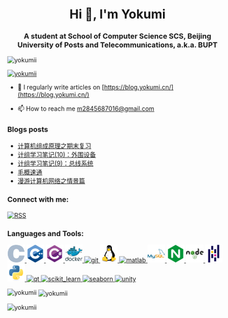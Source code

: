 <h1 align="center">Hi 👋, I'm Yokumi</h1>
<h3 align="center">A student at School of Computer Science SCS, Beijing University of Posts and Telecommunications, a.k.a. BUPT</h3>

<p align="left"> <img src="https://komarev.com/ghpvc/?username=yokumii&label=Profile%20views&color=0e75b6&style=flat" alt="yokumii" /> </p>

<p align="left"> <a href="https://github.com/ryo-ma/github-profile-trophy"><img src="https://github-profile-trophy.vercel.app/?username=yokumii" alt="yokumii" /></a> </p>

- 📝 I regularly write articles on [https://blog.yokumi.cn/](https://blog.yokumi.cn/)

- 📫 How to reach me [m2845687016@gmail.com](mailto:m2845687016@gmail.com)

### Blogs posts
<!-- BLOG-POST-LIST:START -->
- [计算机组成原理之期末复习](https://blog.yokumi.cn/2025/06/13/%E8%AE%A1%E7%AE%97%E6%9C%BA%E7%BB%84%E6%88%90%E5%8E%9F%E7%90%86%E4%B9%8B%E6%9C%9F%E6%9C%AB%E5%A4%8D%E4%B9%A0/)
- [计组学习笔记&lpar;10&rpar;：外围设备](https://blog.yokumi.cn/2025/06/12/%E8%AE%A1%E7%BB%84%E5%AD%A6%E4%B9%A0%E7%AC%94%E8%AE%B0(10)%EF%BC%9A%E5%A4%96%E5%9B%B4%E8%AE%BE%E5%A4%87/)
- [计组学习笔记&lpar;9&rpar;：总线系统](https://blog.yokumi.cn/2025/06/12/%E8%AE%A1%E7%BB%84%E5%AD%A6%E4%B9%A0%E7%AC%94%E8%AE%B0(9)%EF%BC%9A%E6%80%BB%E7%BA%BF%E7%B3%BB%E7%BB%9F/)
- [毛概速通](https://blog.yokumi.cn/2025/06/12/%E6%AF%9B%E6%A6%82%E9%80%9F%E9%80%9A/)
- [漫游计算机网络之情景篇](https://blog.yokumi.cn/2025/06/10/%E6%BC%AB%E6%B8%B8%E8%AE%A1%E7%AE%97%E6%9C%BA%E7%BD%91%E7%BB%9C%E4%B9%8B%E6%83%85%E6%99%AF%E7%AF%87/)
<!-- BLOG-POST-LIST:END -->

<h3 align="left">Connect with me:</h3>
<p align="left">
<a href="https://blog.yokumi.cn/atom.xml" target="blank">
    <img align="center" src="https://raw.githubusercontent.com/rahuldkjain/github-profile-readme-generator/master/src/images/icons/Social/rss.svg" alt="RSS" height="30" width="40" /></a>
</p>

<h3 align="left">Languages and Tools:</h3>
<p align="left"> <a href="https://www.cprogramming.com/" target="_blank" rel="noreferrer"> <img src="https://raw.githubusercontent.com/devicons/devicon/master/icons/c/c-original.svg" alt="c" width="40" height="40"/> </a> <a href="https://www.w3schools.com/cpp/" target="_blank" rel="noreferrer"> <img src="https://raw.githubusercontent.com/devicons/devicon/master/icons/cplusplus/cplusplus-original.svg" alt="cplusplus" width="40" height="40"/> </a> <a href="https://www.w3schools.com/cs/" target="_blank" rel="noreferrer"> <img src="https://raw.githubusercontent.com/devicons/devicon/master/icons/csharp/csharp-original.svg" alt="csharp" width="40" height="40"/> </a> <a href="https://www.docker.com/" target="_blank" rel="noreferrer"> <img src="https://raw.githubusercontent.com/devicons/devicon/master/icons/docker/docker-original-wordmark.svg" alt="docker" width="40" height="40"/> </a> <a href="https://git-scm.com/" target="_blank" rel="noreferrer"> <img src="https://www.vectorlogo.zone/logos/git-scm/git-scm-icon.svg" alt="git" width="40" height="40"/> </a> <a href="https://www.linux.org/" target="_blank" rel="noreferrer"> <img src="https://raw.githubusercontent.com/devicons/devicon/master/icons/linux/linux-original.svg" alt="linux" width="40" height="40"/> </a> <a href="https://www.mathworks.com/" target="_blank" rel="noreferrer"> <img src="https://upload.wikimedia.org/wikipedia/commons/2/21/Matlab_Logo.png" alt="matlab" width="40" height="40"/> </a> <a href="https://www.mysql.com/" target="_blank" rel="noreferrer"> <img src="https://raw.githubusercontent.com/devicons/devicon/master/icons/mysql/mysql-original-wordmark.svg" alt="mysql" width="40" height="40"/> </a> <a href="https://www.nginx.com" target="_blank" rel="noreferrer"> <img src="https://raw.githubusercontent.com/devicons/devicon/master/icons/nginx/nginx-original.svg" alt="nginx" width="40" height="40"/> </a> <a href="https://nodejs.org" target="_blank" rel="noreferrer"> <img src="https://raw.githubusercontent.com/devicons/devicon/master/icons/nodejs/nodejs-original-wordmark.svg" alt="nodejs" width="40" height="40"/> </a> <a href="https://pandas.pydata.org/" target="_blank" rel="noreferrer"> <img src="https://raw.githubusercontent.com/devicons/devicon/2ae2a900d2f041da66e950e4d48052658d850630/icons/pandas/pandas-original.svg" alt="pandas" width="40" height="40"/> </a> <a href="https://www.python.org" target="_blank" rel="noreferrer"> <img src="https://raw.githubusercontent.com/devicons/devicon/master/icons/python/python-original.svg" alt="python" width="40" height="40"/> </a> <a href="https://www.qt.io/" target="_blank" rel="noreferrer"> <img src="https://upload.wikimedia.org/wikipedia/commons/0/0b/Qt_logo_2016.svg" alt="qt" width="40" height="40"/> </a> <a href="https://scikit-learn.org/" target="_blank" rel="noreferrer"> <img src="https://upload.wikimedia.org/wikipedia/commons/0/05/Scikit_learn_logo_small.svg" alt="scikit_learn" width="40" height="40"/> </a> <a href="https://seaborn.pydata.org/" target="_blank" rel="noreferrer"> <img src="https://seaborn.pydata.org/_images/logo-mark-lightbg.svg" alt="seaborn" width="40" height="40"/> </a> <a href="https://unity.com/" target="_blank" rel="noreferrer"> <img src="https://www.vectorlogo.zone/logos/unity3d/unity3d-icon.svg" alt="unity" width="40" height="40"/> </a> </p>

<p><img align="left" src="https://github-readme-stats.vercel.app/api/top-langs?username=yokumii&show_icons=true&locale=en&layout=compact" alt="yokumii" /></p>

<p>&nbsp;<img align="center" src="https://github-readme-stats.vercel.app/api?username=yokumii&show_icons=true&locale=en" alt="yokumii" /></p>

<p><img align="center" src="https://github-readme-streak-stats.herokuapp.com/?user=yokumii&" alt="yokumii" /></p>

